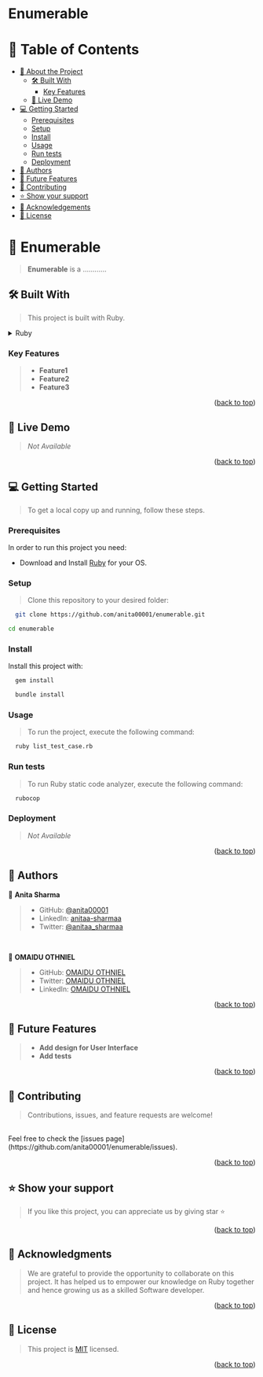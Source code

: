 # Enumerable
# 📗 Table of Contents

- [📖 About the Project](#about-project)
  - [🛠 Built With](#built-with)
    - [Key Features](#key-features)
  - [🚀 Live Demo](#live-demo)
- [💻 Getting Started](#getting-started)
  - [Prerequisites](#prerequisites)
  - [Setup](#setup)
  - [Install](#install)
  - [Usage](#usage)
  - [Run tests](#run-tests)
  - [Deployment](#deployment)
- [👥 Authors](#authors)
- [🔭 Future Features](#future-features)
- [🤝 Contributing](#contributing)
- [⭐️ Show your support](#support)
- [🙏 Acknowledgements](#acknowledgements)
- [📝 License](#license)

# 📖 Enumerable <a name="about-project"></a>

> **Enumerable** is a ............

## 🛠 Built With <a name="built-with"></a>
> This project is built with Ruby.

<details>
  <summary>Ruby</summary>
  <ul>
    <li><a href="https://www.ruby-lang.org/en/">Ruby - A Programmer's Best Friend</a></li>
  </ul>
</details>

### Key Features <a name="key-features"></a>

> - **Feature1**
> - **Feature2**
> - **Feature3**

<p align="right">(<a href="#readme-top">back to top</a>)</p>

## 🚀 Live Demo <a name="live-demo"></a>
> *Not Available*

<p align="right">(<a href="#readme-top">back to top</a>)</p>

## 💻 Getting Started <a name="getting-started"></a>

> To get a local copy up and running, follow these steps.

### Prerequisites

In order to run this project you need:

- Download and Install [Ruby](https://www.ruby-lang.org/en/downloads/) for your OS.

### Setup

> Clone this repository to your desired folder:
```sh
  git clone https://github.com/anita00001/enumerable.git
```
```sh
cd enumerable
```

### Install

Install this project with:

```sh
  gem install
```

```sh
  bundle install
```

### Usage

> To run the project, execute the following command:

```sh
  ruby list_test_case.rb
```

### Run tests

> To run Ruby static code analyzer, execute the following command:
```sh
  rubocop
```

### Deployment

> *Not Available*

<p align="right">(<a href="#readme-top">back to top</a>)</p>

## 👥 Authors <a name="authors"></a>

👤 **Anita Sharma**

> - GitHub: [@anita00001](https://github.com/anita00001)
> - LinkedIn: [anitaa-sharmaa](https://www.linkedin.com/in/anitaa-sharmaa/)
> - Twitter: [@anitaa_sharmaa](https://twitter.com/anitaa_sharmaa)

<br>

👤 **OMAIDU OTHNIEL**

> - GitHub: [OMAIDU OTHNIEL](https://github.com/othniel2471)
> - Twitter: [OMAIDU OTHNIEL](https://twitter.com/@Oomaidu)
> - LinkedIn: [OMAIDU OTHNIEL](https://www.linkedin.com/in/othniel-omaidu-3350a9164)

<p align="right">(<a href="#readme-top">back to top</a>)</p>

## 🔭 Future Features <a name="future-features"></a>

> - **Add design for User Interface**
> - **Add tests**

<p align="right">(<a href="#readme-top">back to top</a>)</p>

## 🤝 Contributing <a name="contributing"></a>

> Contributions, issues, and feature requests are welcome!
<br>
Feel free to check the [issues page](https://github.com/anita00001/enumerable/issues).

<p align="right">(<a href="#readme-top">back to top</a>)</p>

## ⭐️ Show your support <a name="support"></a>

> If you like this project, you can appreciate us by giving star ⭐

<p align="right">(<a href="#readme-top">back to top</a>)</p>

## 🙏 Acknowledgments <a name="acknowledgements"></a>

> We are grateful to provide the opportunity to collaborate on this project. It has helped us to empower our knowledge on Ruby together and hence growing us as a skilled Software developer.

<p align="right">(<a href="#readme-top">back to top</a>)</p>

## 📝 License <a name="license"></a>

> This project is [MIT](./MIT) licensed.

<p align="right">(<a href="#readme-top">back to top</a>)</p>

